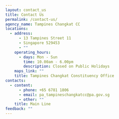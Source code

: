 ```yaml
---
layout: contact_us
title: Contact Us
permalink: /contact-us/
agency_name: Tampines Changkat CC
locations:
  - address:
      - 13 Tampines Street 11
      - Singapore 529453
      - ""
    operating_hours:
      - days: Mon - Sun
        time: 10.00am - 6.00pm
        description: Closed on Public Holidays
    maps_link: ""
    title: Tampines Changkat Constituency Office
contacts:
  - content:
      - phone: +65 6781 1806
      - email: pa_tampineschangkatcc@pa.gov.sg
      - other: ""
    title: Main Line
feedback: ""
---
```

